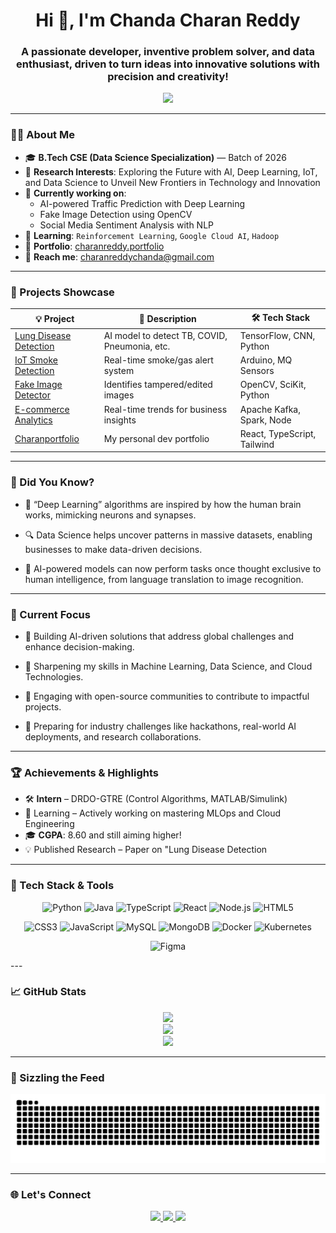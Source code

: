 <h1 align="center">Hi 👋, I'm Chanda Charan Reddy</h1>
<h3 align="center">A passionate developer, inventive problem solver, and data enthusiast, driven to turn ideas into innovative solutions with precision and creativity!</h3>

<p align="center">
  <img src="https://readme-typing-svg.herokuapp.com?lines=Machine+Learning+Explorer;Creative+Thinker+%7C+Problem+Solver;Data+Driven+Developer;Let’s+build+something+awesome!&center=true&width=500&height=50">
</p>

---

### 👨‍💻 About Me

- 🎓 **B.Tech CSE (Data Science Specialization)** — Batch of 2026  
- 🔬 **Research Interests**: Exploring the Future with AI, Deep Learning, IoT, and Data Science to Unveil New Frontiers in Technology and Innovation
- 🧠 **Currently working on**:  
  - AI-powered Traffic Prediction with Deep Learning  
  - Fake Image Detection using OpenCV  
  - Social Media Sentiment Analysis with NLP
- 🌱 **Learning**: `Reinforcement Learning`, `Google Cloud AI`, `Hadoop`  
- 💼 **Portfolio**: [charanreddy.portfolio](https://charan-reddy.vercel.app)  
- 📧 **Reach me**: charanreddychanda@gmail.com

---

### 🚀 Projects Showcase

| 💡 Project | 🚀 Description | 🛠️ Tech Stack |
|-----------|----------------|---------------|
| [Lung Disease Detection](https://github.com/charan0403/lung-disease-detector) | AI model to detect TB, COVID, Pneumonia, etc. | TensorFlow, CNN, Python |
| [IoT Smoke Detection](https://github.com/charan0403/smoke-gas-detector-iot) | Real-time smoke/gas alert system | Arduino, MQ Sensors |
| [Fake Image Detector](https://github.com/charan0403/fake-image-detector) | Identifies tampered/edited images | OpenCV, SciKit, Python |
| [E-commerce Analytics](https://github.com/charan0403/ecom-analytics) | Real-time trends for business insights | Apache Kafka, Spark, Node |
| [Charanportfolio](https://charanreddy-27/charan-portfolio) | My personal dev portfolio | React, TypeScript, Tailwind |

---

### 🧠 Did You Know?

- 🧠 “Deep Learning” algorithms are inspired by how the human brain works, mimicking neurons and synapses.

- 🔍 Data Science helps uncover patterns in massive datasets, enabling businesses to make data-driven decisions.

- 🤖 AI-powered models can now perform tasks once thought exclusive to human intelligence, from language translation to image recognition.

---

### 🎯 Current Focus

- 📌 Building AI-driven solutions that address global challenges and enhance decision-making.

- 📌 Sharpening my skills in Machine Learning, Data Science, and Cloud Technologies.

- 📌 Engaging with open-source communities to contribute to impactful projects.

- 📌 Preparing for industry challenges like hackathons, real-world AI deployments, and research collaborations.

---

### 🏆 Achievements & Highlights

- 🛠️ **Intern** – DRDO-GTRE (Control Algorithms, MATLAB/Simulink)  
- 🌱 Learning – Actively working on mastering MLOps and Cloud Engineering
- 🎓 **CGPA**: 8.60 and still aiming higher!  
- 💡 Published Research – Paper on "Lung Disease Detection

---

### 🧰 Tech Stack & Tools
<p align="center"> <img src="https://cdn.jsdelivr.net/gh/devicons/devicon/icons/python/python-original.svg" alt="Python" width="80" height="80"/> <img src="https://cdn.jsdelivr.net/gh/devicons/devicon/icons/java/java-original.svg" alt="Java" width="80" height="80"/> <img src="https://cdn.jsdelivr.net/gh/devicons/devicon/icons/typescript/typescript-original.svg" alt="TypeScript" width="80" height="80"/> <img src="https://cdn.jsdelivr.net/gh/devicons/devicon/icons/react/react-original.svg" alt="React" width="80" height="80"/> <img src="https://cdn.jsdelivr.net/gh/devicons/devicon/icons/nodejs/nodejs-original.svg" alt="Node.js" width="80" height="80"/> <img src="https://cdn.jsdelivr.net/gh/devicons/devicon/icons/html5/html5-original.svg" alt="HTML5" width="80" height="80"/> </p> <p align="center"> <img src="https://cdn.jsdelivr.net/gh/devicons/devicon/icons/css3/css3-original.svg" alt="CSS3" width="80" height="80"/> <img src="https://cdn.jsdelivr.net/gh/devicons/devicon/icons/javascript/javascript-original.svg" alt="JavaScript" width="80" height="80"/> <img src="https://cdn.jsdelivr.net/gh/devicons/devicon/icons/mysql/mysql-original.svg" alt="MySQL" width="80" height="80"/> <img src="https://cdn.jsdelivr.net/gh/devicons/devicon/icons/mongodb/mongodb-original.svg" alt="MongoDB" width="80" height="80"/> <img src="https://cdn.jsdelivr.net/gh/devicons/devicon/icons/docker/docker-original.svg" alt="Docker" width="80" height="80"/> <img src="https://cdn.jsdelivr.net/gh/devicons/devicon/icons/kubernetes/kubernetes-plain.svg" alt="Kubernetes" width="80" height="80"/> </p> <p align="center"> <img src="https://cdn.jsdelivr.net/gh/devicons/devicon/icons/figma/figma-original.svg" alt="Figma" width="80" height="80"/> </p>
---

### 📈 GitHub Stats

<p align="center"> 
  <img src="https://github-readme-stats.vercel.app/api?username=charanreddy-27&show_icons=true&theme=tokyonight" />  
  <br /> 
  <img src="https://github-readme-streak-stats.herokuapp.com?user=charanreddy-27&theme=tokyonight" />  
  <br /> 
  <img src="https://github-readme-stats.vercel.app/api/top-langs/?username=charanreddy-27&layout=compact&theme=tokyonight" /> 
</p>

---

### 🐍 Sizzling the Feed

<p align="center"> 
  <img src="https://raw.githubusercontent.com/charanreddy-27/charanreddy-27/output/snake.svg" alt="Snake animation"/> 
</p>

---

### 🌐 Let's Connect

<p align="center"> 
  <a href="https://linkedin.com/in/chandacharanreddy" target="_blank">
    <img src="https://img.shields.io/badge/LinkedIn-0A66C2?style=for-the-badge&logo=linkedin&logoColor=white"/>
  </a> 
  <a href="https://mail.google.com/mail/?view=cm&fs=1&to=charanreddychanda@gmail.com">
    <img src="https://img.shields.io/badge/Gmail-D14836?style=for-the-badge&logo=gmail&logoColor=white"/>
</a>

  <a href="https://charan-reddy.vercel.app">
    <img src="https://img.shields.io/badge/Portfolio-000000?style=for-the-badge&logo=vercel&logoColor=white"/>
  </a> 
</p>
